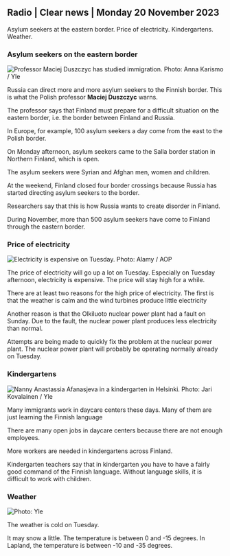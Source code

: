 ## Radio \| Clear news \| Monday 20 November 2023

Asylum seekers at the eastern border. Price of electricity. Kindergartens. Weather.

### Asylum seekers on the eastern border

![Professor Maciej Duszczyc has studied immigration. Photo: Anna Karismo / Yle](https://images.cdn.yle.fi/image/upload/c_crop,h_2268,w_4028,x_0,y_0/ar_1.777777777777777,c_fill,g_faces,h_675,w_1200/dpr_1.0/q_auto:eco/f_auto/fl_lossy/v1700423531/39-1203119655a67178e33b)

Russia can direct more and more asylum seekers to the Finnish border. This is what the Polish professor **Maciej Duszczyc** warns.

The professor says that Finland must prepare for a difficult situation on the eastern border, i.e. the border between Finland and Russia.

In Europe, for example, 100 asylum seekers a day come from the east to the Polish border.

On Monday afternoon, asylum seekers came to the Salla border station in Northern Finland, which is open.

The asylum seekers were Syrian and Afghan men, women and children.

At the weekend, Finland closed four border crossings because Russia has started directing asylum seekers to the border.

Researchers say that this is how Russia wants to create disorder in Finland.

During November, more than 500 asylum seekers have come to Finland through the eastern border.

### Price of electricity

![Electricity is expensive on Tuesday. Photo: Alamy / AOP](https://images.cdn.yle.fi/image/upload/c_crop,h_3375,w_6000,x_0,y_467/ar_1.777777777777777,c_fill,g_faces,h_675,w_1200/dpr_1.0/q_auto:eco/f_auto/fl_lossy/v1691842960/39-106121063c8f48238bcf)

The price of electricity will go up a lot on Tuesday. Especially on Tuesday afternoon, electricity is expensive. The price will stay high for a while.

There are at least two reasons for the high price of electricity. The first is that the weather is calm and the wind turbines produce little electricity

Another reason is that the Olkiluoto nuclear power plant had a fault on Sunday. Due to the fault, the nuclear power plant produces less electricity than normal.

Attempts are being made to quickly fix the problem at the nuclear power plant. The nuclear power plant will probably be operating normally already on Tuesday.

### Kindergartens

![Nanny Anastassia Afanasjeva in a kindergarten in Helsinki. Photo: Jari Kovalainen / Yle](https://images.cdn.yle.fi/image/upload/c_crop,h_3375,w_6000,x_0,y_134/ar_1.7777777777777777,c_fill,g_faces,h_675,w_1200/dpr_1.0/q_auto:eco/f_auto/fl_lossy/v1700133967/39-12015336555f596ca4eb)

Many immigrants work in daycare centers these days. Many of them are just learning the Finnish language

There are many open jobs in daycare centers because there are not enough employees.

More workers are needed in kindergartens across Finland.

Kindergarten teachers say that in kindergarten you have to have a fairly good command of the Finnish language. Without language skills, it is difficult to work with children.

### Weather

![ Photo: Yle](https://images.cdn.yle.fi/image/upload/c_crop,h_1080,w_1919,x_0,y_0/ar_1.7777777777777777,c_fill,g_faces,h_675,w_1200/dpr_1.0/q_auto:eco/f_auto/fl_lossy/v1700492173/39-1203681655b7364e6c83)

The weather is cold on Tuesday.

It may snow a little. The temperature is between 0 and -15 degrees. In Lapland, the temperature is between -10 and -35 degrees.
